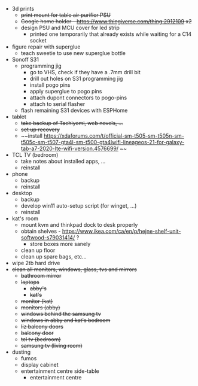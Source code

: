 * 3d prints
	* ~~print mount for table air purifier PSU~~
	* ~~Google home holder - https://www.thingiverse.com/thing:2912109 x2~~
	* design PSU and MCU cover for led strip
		* printed one temporarily that already exists while waiting for a C14 socket
* figure repair with superglue
	* teach sweetie to use new superglue bottle
* Sonoff S31
	* programming jig
		* go to VHS, check if they have a .7mm drill bit
		* drill out holes on S31 programming jig
		* install pogo pins
		* apply superglue to pogo pins
		* attach dupont connectors to pogo-pins
		* attach to serial flasher
	* flash remaining S31 devices with ESPHome
* ~~tablet~~
	* ~~take backup of Tachiyomi, web novels, ...~~
	* ~~set up recovery~~
	* ~~install https://xdaforums.com/t/official-sm-t505-sm-t505n-sm-t505c-sm-t507-gta4l-sm-t500-gta4lwifi-lineageos-21-for-galaxy-tab-a7-2020-lte-wifi-version.4576699/ ~~
* TCL TV (bedroom)
	* take notes about installed apps, ...
	* reinstall
* phone
	* backup
	* reinstall
* desktop
	* backup
	* develop win11 auto-setup script (for winget, ...)
	* reinstall
* kat's room
	* mount kvm and thinkpad dock to desk properly
	* obtain shelves - https://www.ikea.com/ca/en/p/hejne-shelf-unit-softwood-s79031414/ ?
		* store boxes more sanely
	* clean up floor
	* clean up spare bags, etc...
* wipe 2tb hard drive
* ~~clean all monitors, windows, glass, tvs and mirrors~~
	* ~~bathroom mirror~~
	* ~~laptops~~
		* ~~abby's~~
		* ~~kat's~~
	* ~~monitor (kat)~~
	* ~~monitors (abby)~~
	* ~~windows behind the samsung tv~~
	* ~~windows in abby and kat's bedroom~~
	* ~~liz balcony doors~~
	* ~~balcony door~~
	* ~~tcl tv (bedroom)~~
	* ~~samsung tv (living room)~~
* dusting
	* fumos
	* display cabinet
	* entertainment centre side-table
		* entertainment centre